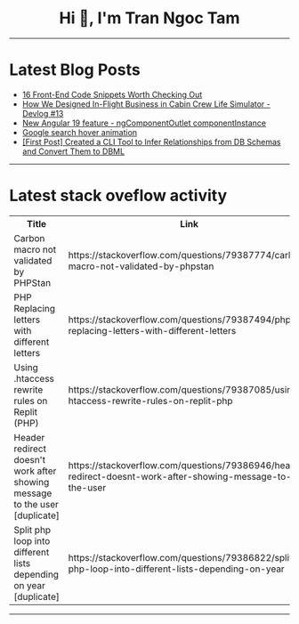 <h1 align="center">Hi 👋, I'm Tran Ngoc Tam</h1>

---

# Latest Blog Posts 
<!-- BLOG-POST-LIST:START -->
- [16 Front-End Code Snippets Worth Checking Out](https://dev.to/kelen/16-front-end-code-snippets-worth-checking-out-4jld)
- [How We Designed In-Flight Business in Cabin Crew Life Simulator - Devlog #13](https://dev.to/khaisimon_devgame/how-we-designed-in-flight-business-in-cabin-crew-life-simulator-devlog-13-4mf2)
- [New Angular 19 feature - ngComponentOutlet componentInstance](https://dev.to/railsstudent/new-angular-19-feature-ngcomponentoutlet-componentinstance-120e)
- [Google search hover animation](https://dev.to/tromo_sm_ce16da2afa22d285/google-search-hover-animation-207g)
- [[First Post] Created a CLI Tool to Infer Relationships from DB Schemas and Convert Them to DBML](https://dev.to/ymmy/first-post-created-a-cli-tool-to-infer-relationships-from-db-schemas-and-convert-them-to-dbml-22i7)
<!-- BLOG-POST-LIST:END -->

---

# Latest stack oveflow activity
<table>
  <tr><th>Title</th><th>Link</th></tr>
  <!-- STACKOVERFLOW:START --><tr><td>Carbon macro not validated by PHPStan</td><td>https://stackoverflow.com/questions/79387774/carbon-macro-not-validated-by-phpstan</td></tr><tr><td>PHP Replacing letters with different letters</td><td>https://stackoverflow.com/questions/79387494/php-replacing-letters-with-different-letters</td></tr><tr><td>Using .htaccess rewrite rules on Replit &lpar;PHP&rpar;</td><td>https://stackoverflow.com/questions/79387085/using-htaccess-rewrite-rules-on-replit-php</td></tr><tr><td>Header redirect doesn&#39;t work after showing message to the user [duplicate]</td><td>https://stackoverflow.com/questions/79386946/header-redirect-doesnt-work-after-showing-message-to-the-user</td></tr><tr><td>Split php loop into different lists depending on year [duplicate]</td><td>https://stackoverflow.com/questions/79386822/split-php-loop-into-different-lists-depending-on-year</td></tr><!-- STACKOVERFLOW:END -->
</table>

---


